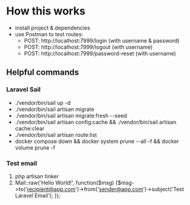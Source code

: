 # How this works
* install project & dependencies
* use Postman to test routes:  
  * POST: http://localhost:7999/login (with username & password)  
  * POST: http://localhost:7999/logout (with username)  
  * POST: http://localhost:7999/password-reset (with username)  

## Helpful commands

### Laravel Sail
- ./vendor/bin/sail up -d  
- ./vendor/bin/sail artisan migrate  
- ./vendor/bin/sail artisan migrate:fresh --seed  
- ./vendor/bin/sail artisan config:cache && ./vendor/bin/sail artisan cache:clear 
- ./vendor/bin/sail artisan route:list  
- docker compose down && docker system prune --all -f && docker volume prune -f  

### Test email
1. php artisan tinker  
2. Mail::raw('Hello World!', function($msg) {$msg->to('recipient@app.com')->from('sender@app.com')->subject('Test Laravel Email'); });  
